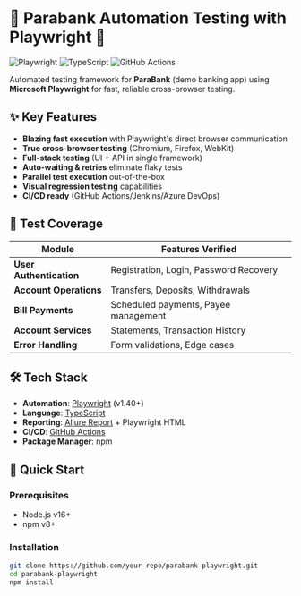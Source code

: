 # 🏦 Parabank Automation Testing with Playwright 🚀

![Playwright](https://img.shields.io/badge/Playwright-2E3A8C?style=for-the-badge&logo=playwright)
![TypeScript](https://img.shields.io/badge/TypeScript-3178C6?style=for-the-badge&logo=typescript&logoColor=white)
![GitHub Actions](https://img.shields.io/badge/GitHub_Actions-2088FF?style=for-the-badge&logo=github-actions&logoColor=white)

Automated testing framework for **ParaBank** (demo banking app) using **Microsoft Playwright** for fast, reliable cross-browser testing.

## ✨ Key Features
- **Blazing fast execution** with Playwright's direct browser communication
- **True cross-browser testing** (Chromium, Firefox, WebKit)
- **Full-stack testing** (UI + API in single framework)
- **Auto-waiting & retries** eliminate flaky tests
- **Parallel test execution** out-of-the-box
- **Visual regression testing** capabilities
- **CI/CD ready** (GitHub Actions/Jenkins/Azure DevOps)

## 🧪 Test Coverage
| Module               | Features Verified |
|----------------------|-------------------|
| **User Authentication** | Registration, Login, Password Recovery |
| **Account Operations**  | Transfers, Deposits, Withdrawals |
| **Bill Payments**       | Scheduled payments, Payee management |
| **Account Services**    | Statements, Transaction History |
| **Error Handling**      | Form validations, Edge cases |

## 🛠️ Tech Stack
- **Automation**: [Playwright](https://playwright.dev/) (v1.40+)
- **Language**: [TypeScript](https://www.typescriptlang.org/)
- **Reporting**: [Allure Report](https://docs.qameta.io/allure/) + Playwright HTML
- **CI/CD**: [GitHub Actions](https://github.com/features/actions)
- **Package Manager**: npm

## 🚀 Quick Start

### Prerequisites
- Node.js v16+
- npm v8+

### Installation
```bash
git clone https://github.com/your-repo/parabank-playwright.git
cd parabank-playwright
npm install
